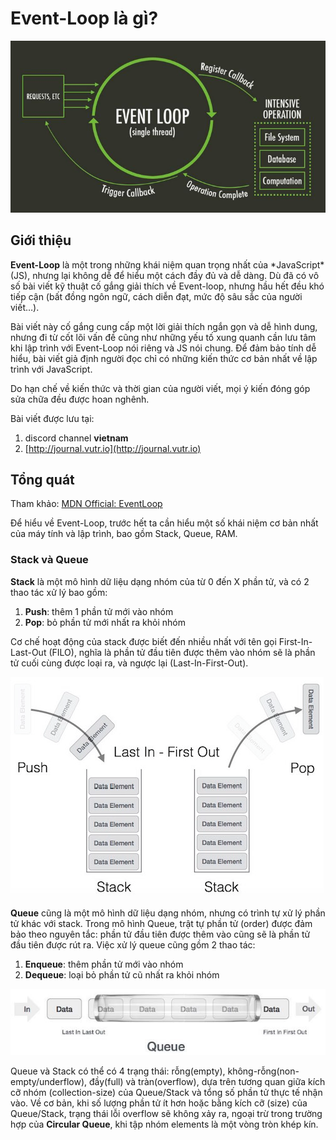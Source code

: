 # Event-Loop là gì?

![](.gitbook/assets/event-loop.jpg)

## Giới thiệu

**Event-Loop** là một trong những khái niệm quan trọng nhất của \*JavaScript\*\(JS\), nhưng lại không dễ để hiểu một cách đầy đủ và dễ dàng. Dù đã có vô số bài viết kỹ thuật cố gắng giải thích về Event-loop, nhưng hầu hết đều khó tiếp cận \(bất đồng ngôn ngữ, cách diễn đạt, mức độ sâu sắc của người viết…\).

Bài viết này cố gắng cung cấp một lời giải thích ngắn gọn và dễ hình dung, nhưng đi từ cốt lõi vấn đề cũng như những yếu tố xung quanh cần lưu tâm khi lập trình với Event-Loop nói riêng và JS nói chung. Để đảm bảo tính dễ hiểu, bài viết giả định người đọc chỉ có những kiến thức cơ bản nhất về lập trình với JavaScript.

Do hạn chế về kiến thức và thời gian của người viết, mọi ý kiến đóng góp sửa chữa đều được hoan nghênh.

Bài viết được lưu tại:

1. discord channel **vietnam**
2. [http://journal.vutr.io](http://journal.vutr.io)

## Tổng quát

Tham khảo: [MDN Official: EventLoop](https://developer.mozilla.org/en-US/docs/Web/JavaScript/EventLoop)

Để hiểu về Event-Loop, trước hết ta cần hiểu một số khái niệm cơ bản nhất của máy tính và lập trình, bao gồm Stack, Queue, RAM.

### Stack và Queue

**Stack** là một mô hình dữ liệu dạng nhóm của từ 0 đến X phần tử, và có 2 thao tác xử lý bao gồm:

1. **Push**: thêm 1 phần tử mới vào nhóm
2. **Pop**: bỏ phần tử mới nhất ra khỏi nhóm

Cơ chế hoạt động của stack được biết đến nhiều nhất với tên gọi First-In-Last-Out \(FILO\), nghĩa là phần tử đầu tiên được thêm vào nhóm sẽ là phần tử cuối cùng được loại ra, và ngược lại \(Last-In-First-Out\).

![](.gitbook/assets/stack.png)

**Queue** cũng là một mô hình dữ liệu dạng nhóm, nhưng có trình tự xử lý phần tử khác với stack. Trong mô hình Queue, trật tự phần tử \(order\) được đảm bảo theo nguyên tắc: phần tử đầu tiên được thêm vào cũng sẽ là phần tử đầu tiên được rút ra. Việc xử lý queue cũng gồm 2 thao tác:

1. **Enqueue**: thêm phần tử mới vào nhóm
2. **Dequeue**: loại bỏ phần tử cũ nhất ra khỏi nhóm

![](.gitbook/assets/queue.jpg)

Queue và Stack có thể có 4 trạng thái: rỗng\(empty\), không-rỗng\(non-empty/underflow\), đầy\(full\) và tràn\(overflow\), dựa trên tương quan giữa kích cỡ nhóm \(collection-size\) của Queue/Stack và tổng số phần tử thực tế nhận vào. Về cơ bản, khi số lượng phần tử ít hơn hoặc bằng kích cỡ \(size\) của Queue/Stack, trạng thái lỗi overflow sẽ không xảy ra, ngoại trừ trong trường hợp của **Circular Queue**, khi tập nhóm elements là một vòng tròn khép kín.

